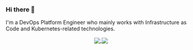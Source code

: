### Hi there 👋

I'm a DevOps Platform Engineer who mainly works with Infrastructure as Code and Kubernetes-related technologies.

<p align="center">
    <a href="https://github.com/lgatellier/">
    <img align="center" src="https://github-readme-stats.vercel.app/api/top-langs/?username=lgatellier&langs_count=8&layout=compact" />
    <img align="center" src="https://github-readme-stats.vercel.app/api?username=lgatellier&show_icons=true" />
    </a>
</p>
